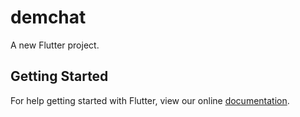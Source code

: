 # demchat

A new Flutter project.

## Getting Started

For help getting started with Flutter, view our online
[documentation](https://flutter.io/).
